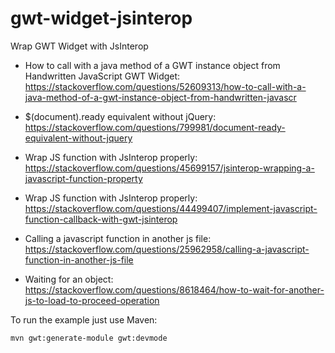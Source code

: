 # gwt-widget-jsinterop
Wrap GWT Widget with JsInterop

- How to call with a java method of a GWT instance object from Handwritten JavaScript GWT Widget: https://stackoverflow.com/questions/52609313/how-to-call-with-a-java-method-of-a-gwt-instance-object-from-handwritten-javascr

- $(document).ready equivalent without jQuery: https://stackoverflow.com/questions/799981/document-ready-equivalent-without-jquery

- Wrap JS function with JsInterop properly: https://stackoverflow.com/questions/45699157/jsinterop-wrapping-a-javascript-function-property

- Wrap JS function with JsInterop properly: https://stackoverflow.com/questions/44499407/implement-javascript-function-callback-with-gwt-jsinterop

- Calling a javascript function in another js file: https://stackoverflow.com/questions/25962958/calling-a-javascript-function-in-another-js-file

- Waiting for an object: https://stackoverflow.com/questions/8618464/how-to-wait-for-another-js-to-load-to-proceed-operation

To run the example just use Maven:

```
mvn gwt:generate-module gwt:devmode
```
